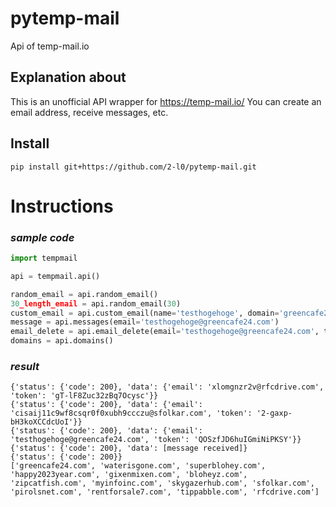 # pytemp-mail
Api of temp-mail.io

## Explanation about
This is an unofficial API wrapper for https://temp-mail.io/
You can create an email address, receive messages, etc.

## Install
`pip install git+https://github.com/2-l0/pytemp-mail.git`

# Instructions
### *sample code*
```py
import tempmail

api = tempmail.api()

random_email = api.random_email()
30_length_email = api.random_email(30)
custom_email = api.custom_email(name='testhogehoge', domain='greencafe24.com')
message = api.messages(email='testhogehoge@greencafe24.com')
email_delete = api.email_delete(email='testhogehoge@greencafe24.com', token='QOSzfJD6huIGmiNiPKSY')
domains = api.domains()
```
### *result*
```
{'status': {'code': 200}, 'data': {'email': 'xlomgnzr2v@rfcdrive.com', 'token': 'gT-lF8Zuc32zBq7Ocysc'}}
{'status': {'code': 200}, 'data': {'email': 'cisaij11c9wf8csqr0f0xubh9ccczu@sfolkar.com', 'token': '2-gaxp-bH3koXCCdcUoI'}}
{'status': {'code': 200}, 'data': {'email': 'testhogehoge@greencafe24.com', 'token': 'QOSzfJD6huIGmiNiPKSY'}}
{'status': {'code': 200}, 'data': [message received]}
{'status': {'code': 200}}
['greencafe24.com', 'waterisgone.com', 'superblohey.com', 'happy2023year.com', 'gixenmixen.com', 'bloheyz.com', 'zipcatfish.com', 'myinfoinc.com', 'skygazerhub.com', 'sfolkar.com', 'pirolsnet.com', 'rentforsale7.com', 'tippabble.com', 'rfcdrive.com']
```
